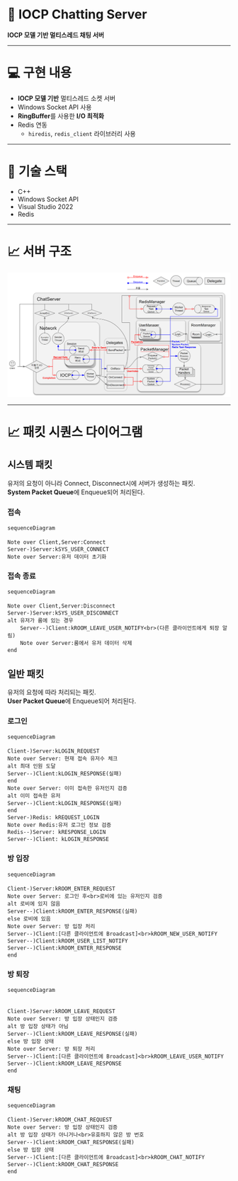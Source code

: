 # 💬 IOCP Chatting Server

**IOCP 모델 기반 멀티스레드 채팅 서버**

---

# :computer: 구현 내용

- **IOCP 모델 기반** 멀티스레드 소켓 서버
- Windows Socket API 사용
- **RingBuffer**를 사용한 **I/O 최적화**
- Redis 연동
  - `hiredis`, `redis_client` 라이브러리 사용

---

# :seedling: 기술 스택

- C++
- Windows Socket API
- Visual Studio 2022
- Redis

---

# :chart_with_upwards_trend: 서버 구조

![](docs/001.PNG)

---

# :chart_with_upwards_trend: 패킷 시퀀스 다이어그램

## 시스템 패킷

유저의 요청이 아니라 Connect, Disconnect시에 서버가 생성하는 패킷.<br>
**System Packet Queue**에 Enqueue되어 처리된다.

### 접속

```mermaid
sequenceDiagram

Note over Client,Server:Connect
Server-)Server:kSYS_USER_CONNECT
Note over Server:유저 데이터 초기화
```

### 접속 종료

```mermaid
sequenceDiagram

Note over Client,Server:Disconnect
Server-)Server:kSYS_USER_DISCONNECT
alt 유저가 룸에 있는 경우
    Server--)Client:kROOM_LEAVE_USER_NOTIFY<br>(다른 클라이언트에게 퇴장 알림)
    Note over Server:룸에서 유저 데이터 삭제
end
```

## 일반 패킷

유저의 요청에 따라 처리되는 패킷.<br>
**User Packet Queue**에 Enqueue되어 처리된다.

### 로그인

```mermaid
sequenceDiagram

Client-)Server:kLOGIN_REQUEST
Note over Server: 현재 접속 유저수 체크
alt 최대 인원 도달
Server--)Client:kLOGIN_RESPONSE(실패)
end
Note over Server: 이미 접속한 유저인지 검증
alt 이미 접속한 유저
Server--)Client:kLOGIN_RESPONSE(실패)
end
Server-)Redis: kREQUEST_LOGIN
Note over Redis:유저 로그인 정보 검증
Redis--)Server: kRESPONSE_LOGIN
Server--)Client: kLOGIN_RESPONSE
```

### 방 입장

```mermaid
sequenceDiagram

Client-)Server:kROOM_ENTER_REQUEST
Note over Server: 로그인 후<br>로비에 있는 유저인지 검증
alt 로비에 있지 않음
Server--)Client:kROOM_ENTER_RESPONSE(실패)
else 로비에 있음
Note over Server: 방 입장 처리
Server--)Client:[다른 클라이언트에 Broadcast]<br>kROOM_NEW_USER_NOTIFY
Server--)Client:kROOM_USER_LIST_NOTIFY
Server--)Client:kROOM_ENTER_RESPONSE
end
```

### 방 퇴장

```mermaid
sequenceDiagram


Client-)Server:kROOM_LEAVE_REQUEST
Note over Server: 방 입장 상태인지 검증
alt 방 입장 상태가 아님
Server--)Client:kROOM_LEAVE_RESPONSE(실패)
else 방 입장 상태
Note over Server: 방 퇴장 처리
Server--)Client:[다른 클라이언트에 Broadcast]<br>kROOM_LEAVE_USER_NOTIFY
Server--)Client:kROOM_LEAVE_RESPONSE
end
```

### 채팅

```mermaid
sequenceDiagram

Client-)Server:kROOM_CHAT_REQUEST
Note over Server: 방 입장 상태인지 검증
alt 방 입장 상태가 아니거나<br>유효하지 않은 방 번호
Server--)Client:kROOM_CHAT_RESPONSE(실패)
else 방 입장 상태
Server--)Client:[다른 클라이언트에 Broadcast]<br>kROOM_CHAT_NOTIFY
Server--)Client:kROOM_CHAT_RESPONSE
end
```
